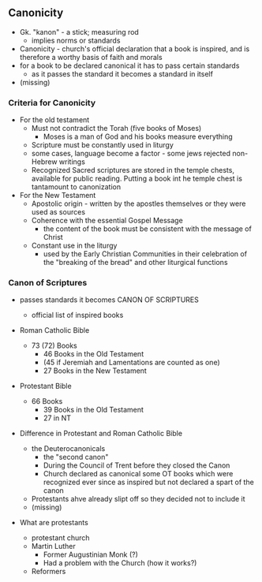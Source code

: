 ## Canonicity
- Gk. "kanon" - a stick; measuring rod
	- implies norms or standards
- Canonicity - church's official declaration that a book is inspired, and is therefore a worthy basis of faith and morals
- for a book to be declared canonical it has to pass certain standards
	- as it passes the standard it becomes a standard in itself
- (missing)

### Criteria for Canonicity
- For the old testament
	- Must not contradict the Torah (five books of Moses)
		- Moses is a man of God and his books measure everything
	- Scripture must be constantly used in liturgy
	- some cases, language become a factor - some jews rejected non-Hebrew writings
	- Recognized Sacred scriptures are stored in the temple chests, available for public reading. Putting a book int he temple chest is tantamount to canonization
- For the New Testament
	- Apostolic origin - written by the apostles themselves or they were used as sources
	- Coherence with the essential Gospel Message
		- the content of the book must be consistent with the message of Christ
	- Constant use in the liturgy
		- used by the Early Christian Communities in their celebration of the "breaking of the bread" and other liturgical functions

### Canon of Scriptures
- passes standards it becomes CANON OF SCRIPTURES
	- official list of inspired books
- Roman Catholic Bible
	- 73 (72) Books
		- 46 Books in the Old Testament
		- (45 if Jeremiah and Lamentations are counted as one)
		- 27 Books in the New Testament
- Protestant Bible
	- 66 Books
		- 39 Books in the Old Testament
		- 27 in NT
- Difference in Protestant and Roman Catholic Bible
	- the Deuterocanonicals
		- the "second canon"
		- During the Council of Trent before they closed the Canon
		- Church declared as canonical some OT books which were recognized ever since as inspired but not declared a spart of the canon
	- Protestants ahve already slipt off so they decided not to include it
	- (missing)

- What are protestants
	- protestant church
	- Martin Luther
		- Former Augustinian Monk (?)
		- Had a problem with the Church (how it works?)
	- Reformers
